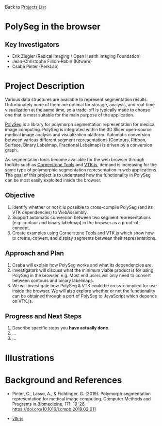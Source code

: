 Back to [Projects List](../../README.md#ProjectsList)

# PolySeg in the browser

## Key Investigators

- Erik Ziegler (Radical Imaging / Open Health Imaging Foundation)
- Jean-Christophe Fillion-Robin (Kitware)
- Csaba Pinter (PerkLab)

# Project Description

Various data structures are available to represent segmentation results. Unfortunately none of them are optimal for storage, analysis, and real-time visualization at the same time, so a trade-off is typically made to choose one that is most suitable for the main purpose of the application.

[PolySeg](https://github.com/PerkLab/PolySeg) is a library for polymorph segmentation representation for medical image computing. PolySeg is integrated within the 3D Slicer open-source medical image analysis and visualization platform. Automatic conversion between various different segment representations (Contours, Ribbon, Surface, Binary Labelmap, Fractional Labelmap) is driven by a conversion graph.

As segmentation tools become available for the web browser through toolkits such as [Cornerstone Tools](https://github.com/cornerstonejs/cornerstoneTools) and [VTK.js](https://github.com/Kitware/vtk-js), demand is increasing for the same type of polymorphic segmentation representation in web applications. The goal of this project is to understand how the functionality in PolySeg can be most easily exploited inside the browser.

<!-- Add a short paragraph describing the project. -->

## Objective

<!-- Describe here WHAT you would like to achieve (what you will have as end result). -->

1. Identify whether or not it is possible to cross-compile PolySeg (and its VTK dependencies) to WebAssembly.
1. Support automatic conversion between two segment representations (e.g. contour and binary labelmap) in the browser as a proof-of-concept.
1. Create examples using Cornerstone Tools and VTK.js which show how to create, convert, and display segments between their representations.

## Approach and Plan

<!-- Describe here HOW you would like to achieve the objectives stated above. -->

1. Csaba will explain how PolySeg works and what its dependencies are.
1. Investigators will discuss what the minimum viable product is for using PolySeg in the browser. e.g. Most end users will only need to convert between contours and binary labelmaps.
1. We will investigate how PolySeg & VTK could be cross-compiled for use inside the browser. We will also explore whether or not the functionality can be obtained through a port of PolySeg to JavaScript which depends on VTK.js. 

## Progress and Next Steps

<!-- Update this section as you make progress, describing of what you have ACTUALLY DONE. If there are specific steps that you could not complete then you can describe them here, too. -->

1. Describe specific steps you **have actually done**.
1. ...
1. ...

# Illustrations

<!-- Add pictures and links to videos that demonstrate what has been accomplished.
![Description of picture](Example2.jpg)
![Some more images](Example2.jpg)
-->

# Background and References

- Pinter, C., Lasso, A., & Fichtinger, G. (2019). Polymorph segmentation representation for medical image computing. Computer Methods and Programs in Biomedicine, 171, 19–26. https://doi.org/10.1016/j.cmpb.2019.02.011

- [vtk-js](https://github.com/Kitware/vtk-js)

<!-- If you developed any software, include link to the source code repository. If possible, also add links to sample data, and to any relevant publications. -->